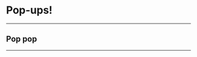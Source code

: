 <!-- .slide: data-background-color="hsl(210 80% 20%)" -->

# Pop-ups!

---

<!-- .slide: data-background-color="hsl(210 80% 20%)" -->

## Pop pop

---

<!-- .slide: data-background-iframe="/demos/test-demo/" data-background-interactive -->

